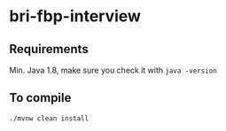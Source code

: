 # bri-fbp-interview


## Requirements
Min. Java 1.8, make sure you check it with `java -version`


## To compile
`./mvnw clean install`

